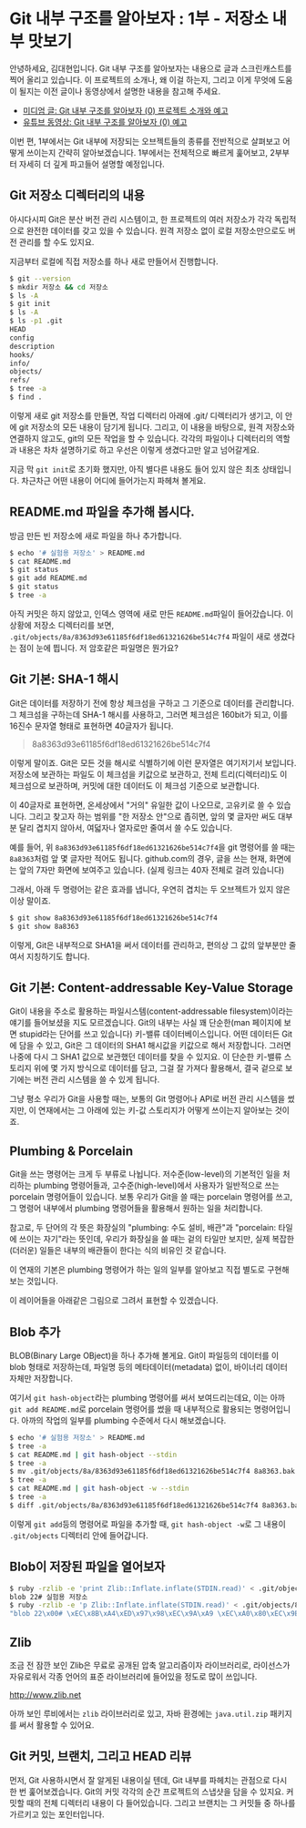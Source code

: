 # Git 내부 구조를 알아보자 : 1부 - 저장소 내부 맛보기

안녕하세요, 김대현입니다. Git 내부 구조를 알아보자는 내용으로 글과 스크린캐스트를 찍어 올리고 있습니다. 이 프로젝트의 소개나, 왜 이걸 하는지, 그리고 이게 무엇에 도움이 될지는 이전 글이나 동영상에서 설명한 내용을 참고해 주세요.

* [미디엄 글: Git 내부 구조를 알아보자 (0) 프로젝트 소개와 예고](https://medium.com/happyprogrammer-in-jeju/git-내부-구조를-알아보자-0-프로젝트-소개와-예고-bf3a8549f439)
* [유튜브 동영상: Git 내부 구조를 알아보자 (0) 예고](https://youtu.be/DWnrsbxhuOY)

이번 편, 1부에서는 Git 내부에 저장되는 오브젝트들의 종류를 전반적으로 살펴보고 어떻게 쓰이는지 간략히 알아보겠습니다. 1부에서는 전체적으로 빠르게 훑어보고, 2부부터 자세히 더 깊게 파고들어 설명할 예정입니다.

## Git 저장소 디렉터리의 내용

아시다시피 Git은 분산 버전 관리 시스템이고, 한 프로젝트의 여러 저장소가 각각 독립적으로 완전한 데이터를 갖고 있을 수 있습니다. 원격 저장소 없이 로컬 저장소만으로도 버전 관리를 할 수도 있지요.

지금부터 로컬에 직접 저장소를 하나 새로 만들어서 진행합니다.

``` bash
$ git --version
$ mkdir 저장소 && cd 저장소
$ ls -A
$ git init
$ ls -A
$ ls -p1 .git
HEAD
config
description
hooks/
info/
objects/
refs/
$ tree -a
$ find .
```

이렇게 새로 git 저장소를 만들면, 작업 디렉터리 아래에 .git/ 디렉터리가 생기고, 이 안에 git 저장소의 모든 내용이 담기게 됩니다. 그리고, 이 내용을 바탕으로, 원격 저장소와 연결하지 않고도, git의 모든 작업을 할 수 있습니다. 각각의 파일이나 디렉터리의 역할과 내용은 차차 설명하기로 하고 우선은 이렇게 생겼다고만 알고 넘어갈게요.

지금 막 `git init`로 초기화 했지만, 아직 별다른 내용도 들어 있지 않은 최초 상태입니다. 차근차근 어떤 내용이 어디에 들어가는지 파헤쳐 볼게요.

## README.md 파일을 추가해 봅시다.

방금 만든 빈 저장소에 새로 파일을 하나 추가합니다.

``` bash
$ echo '# 실험용 저장소' > README.md
$ cat README.md
$ git status
$ git add README.md
$ git status
$ tree -a
```

아직 커밋은 하지 않았고, 인덱스 영역에 새로 만든 `README.md`파일이 들어갔습니다. 이 상황에 저장소 디렉터리를 보면, `.git/objects/8a/8363d93e61185f6df18ed61321626be514c7f4` 파일이 새로 생겼다는 점이 눈에 띕니다. 저 암호같은 파일명은 뭔가요?

## Git 기본: SHA-1 해시

Git은 데이터를 저장하기 전에 항상 체크섬을 구하고 그 기준으로 데이터를 관리합니다. 그 체크섬을 구하는데 SHA-1 해시를 사용하고, 그러면 체크섬은 160bit가 되고, 이를 16진수 문자열 형태로 표현하면 40글자가 됩니다.

> 8a8363d93e61185f6df18ed61321626be514c7f4

이렇게 말이죠. Git은 모든 것을 해시로 식별하기에 이런 문자열은 여기저기서 보입니다. 저장소에 보관하는 파일도 이 체크섬을 키값으로 보관하고, 전체 트리(디렉터리)도 이 체크섬으로 보관하며, 커밋에 대한 데이터도 이 체크섬 기준으로 보관합니다.

이 40글자로 표현하면, 온세상에서 "거의" 유일한 값이 나오므로, 고유키로 쓸 수 있습니다. 그리고 찾고자 하는 범위를 "한 저장소 안"으로 좁히면, 앞의 몇 글자만 써도 대부분 달리 겹치지 않아서, 여덟자나 열자로만 줄여서 쓸 수도 있습니다.

예를 들어, 위 `8a8363d93e61185f6df18ed61321626be514c7f4`을 git 명령어를 쓸 때는 `8a8363`처럼 앞 몇 글자만 적어도 됩니다. github.com의 경우, 글을 쓰는 현재, 화면에는 앞의 7자만 화면에 보여주고 있습니다. (실제 링크는 40자 전체로 걸려 있습니다)

그래서, 아래 두 명령어는 같은 효과를 냅니다, 우연히 겹치는 두 오브젝트가 있지 않은 이상 말이죠.

``` bash
$ git show 8a8363d93e61185f6df18ed61321626be514c7f4
$ git show 8a8363
```

이렇게, Git은 내부적으로 SHA1을 써서 데이터를 관리하고, 편의상 그 값의 앞부분만 줄여서 지칭하기도 합니다.

## Git 기본: Content-addressable Key-Value Storage

Git이 내용을 주소로 활용하는 파일시스템(content-addressable filesystem)이라는 얘기를 들어보셨을 지도 모르겠습니다. Git의 내부는 사실 꽤 단순한(man 페이지에 보면 stupid라는 단어를 쓰고 있습니다) 키-밸류 데이터베이스입니다. 어떤 데이터든 Git에 담을 수 있고, Git은 그 데이터의 SHA1 해시값을 키값으로 해서 저장합니다. 그러면 나중에 다시 그 SHA1 값으로 보관했던 데이터를 찾을 수 있지요. 이 단순한 키-밸류 스토리지 위에 몇 가지 방식으로 데이터를 담고, 그걸 잘 가져다 활용해서, 결국 겉으로 보기에는 버전 관리 시스템을 쓸 수 있게 됩니다.

그냥 평소 우리가 Git을 사용할 때는, 보통의 Git 명령어나 API로 버전 관리 시스템을 썼지만, 이 연재에서는 그 아래에 있는 키-값 스토리지가 어떻게 쓰이는지 알아보는 것이죠.

## Plumbing & Porcelain

Git을 쓰는 명령어는 크게 두 부류로 나뉩니다. 저수준(low-level)의 기본적인 일을 처리하는 plumbing 명령어들과, 고수준(high-level)에서 사용자가 일반적으로 쓰는 porcelain 명령어들이 있습니다. 보통 우리가 Git을 쓸 때는 porcelain 명령어를 쓰고, 그 명령어 내부에서 plumbing 명령어들을 활용해서 원하는 일을 처리합니다.

참고로, 두 단어의 각 뜻은 화장실의 "plumbing: 수도 설비, 배관"과 "porcelain: 타일에 쓰이는 자기"라는 뜻인데, 우리가 화장실을 쓸 때는 겉의 타일만 보지만, 실제 복잡한(더러운) 일들은 내부의 배관들이 한다는 식의 비유인 것 같습니다.

이 연재의 기본은 plumbing 명령어가 하는 일의 일부를 알아보고 직접 별도로 구현해 보는 것입니다.

이 레이어들을 아래같은 그림으로 그려서 표현할 수 있겠습니다.

## Blob 추가

BLOB(Binary Large OBject)을 하나 추가해 볼게요. Git이 파일등의 데이터를 이 blob 형태로 저장하는데, 파일명 등의 메타데이터(metadata) 없이, 바이너리 데이터 자체만 저장합니다.

여기서 `git hash-object`라는 plumbing 명령어를 써서 보여드리는데요, 이는 아까 `git add README.md`로 porcelain 명령어를 썼을 때 내부적으로 활용되는 명령어입니다. 아까의 작업의 일부를 plumbing 수준에서 다시 해보겠습니다.

``` bash
$ echo '# 실험용 저장소' > README.md
$ tree -a
$ cat README.md | git hash-object --stdin
$ tree -a
$ mv .git/objects/8a/8363d93e61185f6df18ed61321626be514c7f4 8a8363.bak
$ tree -a
$ cat README.md | git hash-object -w --stdin
$ tree -a
$ diff .git/objects/8a/8363d93e61185f6df18ed61321626be514c7f4 8a8363.bak
```

이렇게 `git add`등의 명령어로 파일을 추가할 때, `git hash-object -w`로 그 내용이 `.git/objects` 디렉터리 안에 들어갑니다.

## Blob이 저장된 파일을 열어보자

``` bash
$ ruby -rzlib -e 'print Zlib::Inflate.inflate(STDIN.read)' < .git/objects/8a/8363d93e61185f6df18ed61321626be514c7f4
blob 22# 실험용 저장소
$ ruby -rzlib -e 'p Zlib::Inflate.inflate(STDIN.read)' < .git/objects/8a/8363d93e61185f6df18ed61321626be514c7f4
"blob 22\x00# \xEC\x8B\xA4\xED\x97\x98\xEC\x9A\xA9 \xEC\xA0\x80\xEC\x9E\xA5\xEC\x86\x8C\n"
```

## Zlib

조금 전 잠깐 보인 Zlib은 무료로 공개된 압축 알고리즘이자 라이브러리로, 라이선스가 자유로워서 각종 언어의 표준 라이브러리에 들어있을 정도로 많이 쓰입니다.

http://www.zlib.net

아까 보인 루비에서는 `zlib` 라이브러리로 있고, 자바 환경에는 `java.util.zip` 패키지를 써서 활용할 수 있어요.

## Git 커밋, 브랜치, 그리고 HEAD 리뷰

먼저, Git 사용하시면서 잘 알게된 내용이실 텐데, Git 내부를 파헤치는 관점으로 다시 한 번 훑어보겠습니다. Git의 커밋 각각의 순간 프로젝트의 스냅샷을 담을 수 있지요. 커밋할 때의 전체 디렉터리 내용이 다 들어있습니다. 그리고 브랜치는 그 커밋들 중 하나를 가르키고 있는 포인터입니다.
